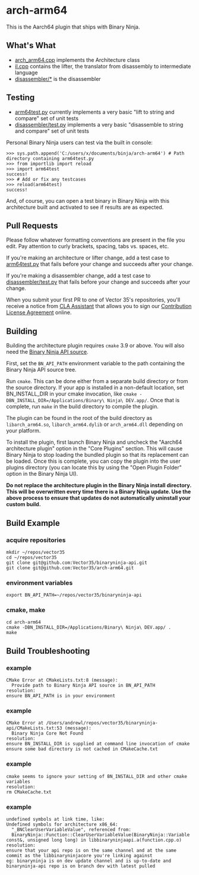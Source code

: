 # arch-arm64

This is the Aarch64 plugin that ships with Binary Ninja.

## What's What

- [arch_arm64.cpp](./arch_arm64.cpp) implements the Architecture class
- [il.cpp](./il.cpp) contains the lifter, the translator from disassembly to intermediate language
- [disassembler/*](./disassembler/) is the disassembler

## Testing

- [arm64test.py](./arm64test.py) currently implements a very basic "lift to string and compare" set of unit tests
- [disassembler/test.py](./disassembler/test.py) implements a very basic "disassemble to string and compare" set of unit tests

Personal Binary Ninja users can test via the built in console:

```
>>> sys.path.append('C:/users/x/documents/binja/arch-arm64') # Path directory containing arm64test.py
>>> from importlib import reload
>>> import arm64test
success!
>>> # Add or fix any testcases
>>> reload(arm64test)
success!
```

And, of course, you can open a test binary in Binary Ninja with this architecture built and activated to see if results are as expected.

## Pull Requests

Please follow whatever formatting conventions are present in the file you edit. Pay attention to curly brackets, spacing, tabs vs. spaces, etc.

If you're making an architecture or lifter change, add a test case to [arm64test.py](./arm64test.py) that fails before your change and succeeds after your change.

If you're making a disassembler change, add a test case to [disassembler/test.py](./disassembler/test.py) that fails before your change and succeeds after your change.

When you submit your first PR to one of Vector 35's repositories, you'll receive a notice from [CLA Assistant](https://cla-assistant.io/) that allows you to sign our [Contribution License Agreement](https://binary.ninja/cla.pdf) online. 


## Building

Building the architecture plugin requires `cmake` 3.9 or above. You will also need the
[Binary Ninja API source](https://github.com/Vector35/binaryninja-api).

First, set the `BN_API_PATH` environment variable to the path containing the
Binary Ninja API source tree.

Run `cmake`. This can be done either from a separate build directory or from the source
directory. If your app is installed in a non-default location, set BN_INSTALL_DIR in your
cmake invocation, like `cmake -DBN_INSTALL_DIR=/Applications/Binary\ Ninja\ DEV.app/`.
Once that is complete, run `make` in the build directory to compile the plugin.

The plugin can be found in the root of the build directory as `libarch_arm64.so`,
`libarch_arm64.dylib` or `arch_arm64.dll` depending on your platform.

To install the plugin, first launch Binary Ninja and uncheck the "Aarch64 architecture plugin"
option in the "Core Plugins" section. This will cause Binary Ninja to stop loading the
bundled plugin so that its replacement can be loaded. Once this is complete, you can copy
the plugin into the user plugins directory (you can locate this by using the "Open Plugin Folder"
option in the Binary Ninja UI).

**Do not replace the architecture plugin in the Binary Ninja install directory. This will
be overwritten every time there is a Binary Ninja update. Use the above process to ensure that
updates do not automatically uninstall your custom build.**

## Build Example

### acquire repositories

```
mkdir ~/repos/vector35
cd ~/repos/vector35
git clone git@github.com:Vector35/binaryninja-api.git
git clone git@github.com:Vector35/arch-arm64.git
```

### environment variables

`export BN_API_PATH=~/repos/vector35/binaryninja-api`

### cmake, make

```
cd arch-arm64
cmake -DBN_INSTALL_DIR=/Applications/Binary\ Ninja\ DEV.app/ .
make
```

## Build Troubleshooting

### example

    CMake Error at CMakeLists.txt:8 (message):
      Provide path to Binary Ninja API source in BN_API_PATH
    resolution:
    ensure BN_API_PATH is in your environment

### example

    CMake Error at /Users/andrewl/repos/vector35/binaryninja-api/CMakeLists.txt:53 (message):
      Binary Ninja Core Not Found
    resolution:
    ensure BN_INSTALL_DIR is supplied at command line invocation of cmake
    ensure some bad directory is not cached in CMakeCache.txt

### example

    cmake seems to ignore your setting of BN_INSTALL_DIR and other cmake variables
    resolution:
    rm CMakeCache.txt

### example

    undefined symbols at link time, like:
    Undefined symbols for architecture x86_64:
      "_BNClearUserVariableValue", referenced from:
      BinaryNinja::Function::ClearUserVariableValue(BinaryNinja::Variable const&, unsigned long long) in libbinaryninjaapi.a(function.cpp.o)
    resolution:
    ensure that your api repo is on the same channel and at the same commit as the libbinaryninjacore you're linking against
    eg: binaryninja is on dev update channel and is up-to-date and binaryninja-api repo is on branch dev with latest pulled
